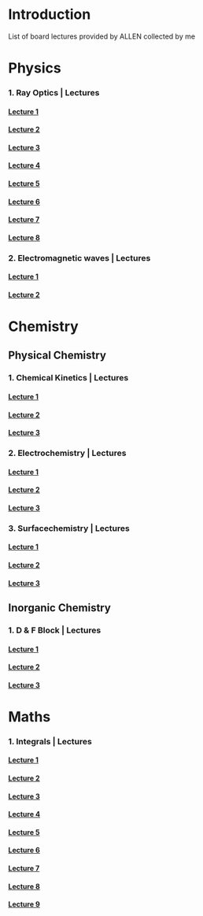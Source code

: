 # Introduction

List of board lectures provided by ALLEN collected by me 

# Physics
### 1. Ray Optics | Lectures
   ####   [Lecture 1](https://player.vimeo.com/video/662170214?h=0863d6a796)
   ####   [Lecture 2](https://player.vimeo.com/video/662170395?h=3c3cac9886)
   ####   [Lecture 3](https://player.vimeo.com/video/662169257?h=8d73434543)
   ####   [Lecture 4](https://player.vimeo.com/video/662169387?h=c9d5c98f9b)
   ####   [Lecture 5](https://player.vimeo.com/video/662169526?h=79e6c6a962)
   ####   [Lecture 6](https://player.vimeo.com/video/662169692?h=cd1291a6aa)
   ####   [Lecture 7](https://player.vimeo.com/video/662169802?h=2c4ae31e2f)
   ####   [Lecture 8](https://player.vimeo.com/video/662169986?h=aade3a5983)

### 2. Electromagnetic waves | Lectures
####   [Lecture 1](https://player.vimeo.com/video/662171536?h=de41371739)
####   [Lecture 2](https://player.vimeo.com/video/662170606?h=382fe5a7ad)

# Chemistry

## Physical Chemistry 

### 1. Chemical Kinetics | Lectures
####   [Lecture 1](https://player.vimeo.com/video/658109454?h=b53403e42b)
####   [Lecture 2](https://player.vimeo.com/video/658111449?h=b18fd315d2)
####   [Lecture 3](https://player.vimeo.com/video/658112968?h=435742b707)

### 2. Electrochemistry | Lectures
####   [Lecture 1](https://player.vimeo.com/video/658105004?h=69dddb0b0e)
####   [Lecture 2](https://player.vimeo.com/video/658106989?h=886fc3e702)
####   [Lecture 3](https://player.vimeo.com/video/658108455?h=2b709841bf)

### 3. Surfacechemistry | Lectures
####   [Lecture 1](https://player.vimeo.com/video/660350795?h=61188d4704)
####   [Lecture 2](https://player.vimeo.com/video/660352318?h=cf0b00484a)
####   [Lecture 3](https://player.vimeo.com/video/660352904?h=5a8b3f2e43)

## Inorganic Chemistry

### 1. D & F Block | Lectures
####   [Lecture 1](https://player.vimeo.com/video/660353370?h=c1f7da33d5)
####   [Lecture 2](https://player.vimeo.com/video/660353675?h=b38c000b4d)
####   [Lecture 3](https://player.vimeo.com/video/660353936?h=8595699b34)

# Maths

### 1. Integrals | Lectures
####   [Lecture 1](https://player.vimeo.com/video/662167881?h=945fad7cfe)
####   [Lecture 2](https://player.vimeo.com/video/662168323?h=1afd438d4a)
####   [Lecture 3](https://player.vimeo.com/video/662168850?h=0aa75dbc5b)
####   [Lecture 4](https://player.vimeo.com/video/662165008?h=f3d746bd10)
####   [Lecture 5](https://player.vimeo.com/video/662165500?h=8e9c41b40d)
####   [Lecture 6](https://player.vimeo.com/video/662166113?h=4985139170)
####   [Lecture 7](https://player.vimeo.com/video/662166622?h=83570147c3)
####   [Lecture 8](https://player.vimeo.com/video/662167206?h=6b09682ed6)
####   [Lecture 9](https://player.vimeo.com/video/662167566?h=35adb335c1)
